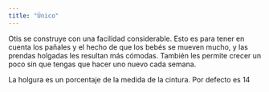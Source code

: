 ```yaml
---
title: "Único"
---
```


Otis se construye con una facilidad considerable. Esto es para tener en cuenta los pañales y el hecho de que los bebés se mueven mucho, y las prendas holgadas les resultan más cómodas. También les permite crecer un poco sin que tengas que hacer uno nuevo cada semana.

La holgura es un porcentaje de la medida de la cintura. Por defecto es 14